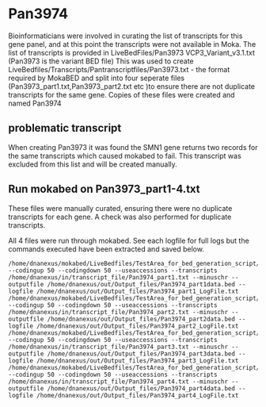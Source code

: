 # Pan3974
Bioinformaticians were involved in curating the list of transcripts for this gene panel, and at this point the transcripts were not available in Moka.
The list of transcripts is provided in LiveBedFiles/Pan3973 VCP3_Variant_v3.1.txt (Pan3973 is the variant BED file)
This was used to create LiveBedfiles/Transcripts/Pantranscriptfiles/Pan3973.txt - the format required by MokaBED and split into four seperate files (Pan3973_part1.txt,Pan3973_part2.txt etc )to ensure there are not duplicate transcripts for the same gene.
Copies of these files were created and named Pan3974

## problematic transcript
When creating Pan3973 it was found the SMN1 gene returns two records for the same transcripts which caused mokabed to fail. This transcript was excluded from this list and will be created manually.

## Run mokabed on Pan3973_part1-4.txt
These files were manually curated, ensuring there were no duplicate transcripts for each gene. A check was also performed for duplicate transcripts.

All 4 files were run through mokabed. See each logfile for full logs but the commands executed have been extracted and saved below. 
```
/home/dnanexus/mokabed/LiveBedfiles/TestArea_for_bed_generation_script/OOBed7_uses_mirrored_database_.py --codingup 50 --codingdown 50 --useaccessions --transcripts /home/dnanexus/in/transcript_file/Pan3974_part1.txt --minuschr --outputfile /home/dnanexus/out/Output_files/Pan3974_part1data.bed --logfile /home/dnanexus/out/Output_files/Pan3974_part1_LogFile.txt 
/home/dnanexus/mokabed/LiveBedfiles/TestArea_for_bed_generation_script/OOBed7_uses_mirrored_database_.py --codingup 50 --codingdown 50 --useaccessions --transcripts /home/dnanexus/in/transcript_file/Pan3974_part2.txt --minuschr --outputfile /home/dnanexus/out/Output_files/Pan3974_part2data.bed --logfile /home/dnanexus/out/Output_files/Pan3974_part2_LogFile.txt 
/home/dnanexus/mokabed/LiveBedfiles/TestArea_for_bed_generation_script/OOBed7_uses_mirrored_database_.py --codingup 50 --codingdown 50 --useaccessions --transcripts /home/dnanexus/in/transcript_file/Pan3974_part3.txt --minuschr --outputfile /home/dnanexus/out/Output_files/Pan3974_part3data.bed --logfile /home/dnanexus/out/Output_files/Pan3974_part3_LogFile.txt 
/home/dnanexus/mokabed/LiveBedfiles/TestArea_for_bed_generation_script/OOBed7_uses_mirrored_database_.py --codingup 50 --codingdown 50 --useaccessions --transcripts /home/dnanexus/in/transcript_file/Pan3974_part4.txt --minuschr --outputfile /home/dnanexus/out/Output_files/Pan3974_part4data.bed --logfile /home/dnanexus/out/Output_files/Pan3974_part4_LogFile.txt 
```